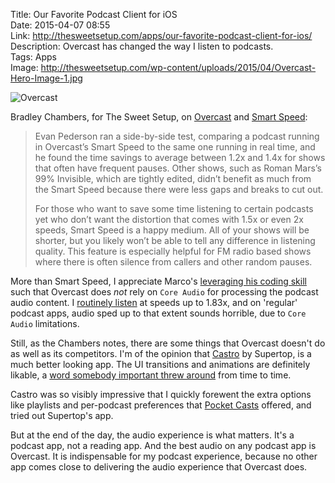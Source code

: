 Title: Our Favorite Podcast Client for iOS  
Date: 2015-04-07 08:55  
Link: http://thesweetsetup.com/apps/our-favorite-podcast-client-for-ios/  
Description: Overcast has changed the way I listen to podcasts.  
Tags: Apps  
Image: http://thesweetsetup.com/wp-content/uploads/2015/04/Overcast-Hero-Image-1.jpg  

![Overcast][thesweetsetup]

Bradley Chambers, for The Sweet Setup, on [Overcast][apple] and [Smart Speed][marco]:

> Evan Pederson ran a side-by-side test, comparing a podcast running in Overcast’s Smart Speed to the same one running in real time, and he found the time savings to average between 1.2x and 1.4x for shows that often have frequent pauses. Other shows, such as Roman Mars’s 99% Invisible, which are tightly edited, didn’t benefit as much from the Smart Speed because there were less gaps and breaks to cut out.
>
> For those who want to save some time listening to certain podcasts yet who don’t want the distortion that comes with 1.5x or even 2x speeds, Smart Speed is a happy medium. All of your shows will be shorter, but you likely won’t be able to tell any difference in listening quality. This feature is especially helpful for FM radio based shows where there is often silence from callers and other random pauses.

More than Smart Speed, I appreciate Marco's [leveraging his coding skill][imore] such that Overcast does *not* rely on `Core Audio` for processing the podcast audio content. I [routinely listen][theoveranalyzed] at speeds up to 1.83x, and on 'regular' podcast apps, audio sped up to that extent sounds horrible, due to `Core Audio` limitations.

Still, as the Chambers notes, there are some things that Overcast doesn't do as well as its competitors. I'm of the opinion that [Castro][apple 2] by Supertop, is a much better looking app. The UI transitions and animations are definitely likable, a [word somebody important threw around][zdnet] from time to time. 

Castro was so visibly impressive that I quickly forewent the extra options like playlists and per-podcast preferences that [Pocket Casts][apple 3] offered, and tried out Supertop's app.

But at the end of the day, the audio experience is what matters. It's a podcast app, not a reading app. And the best audio on any podcast app is Overcast. It is indispensable for my podcast experience, because no other app comes close to delivering the audio experience that Overcast does. 

[apple]: https://itunes.apple.com/us/app/overcast-podcast-player/id888422857?mt=8&at=1l3vx9s "Overcast on the App Store"
[apple 2]: https://itunes.apple.com/us/app/castro-high-fidelity-podcasts/id723142770?mt=8&at=1l3vx9s "Castro on the App Store"
[apple 3]: https://itunes.apple.com/us/app/pocket-casts/id414834813?mt=8&at=1l3vx9s "Pocket Casts on the App Store"
[castro]: http://castro.fm "Castro podcast app"
[imore]: http://www.imore.com/debug-43-exclusive-marco-arment-breaks-his-silence-overcast "Debug episode 43 with Marco Arment discussing Overcast's launch"
[marco]: http://www.marco.org/2014/07/16/overcast "Marco Arment's post on launching Overcast"
[overcast]: http://overcast.fm "Overcast webapp"
[thesweetsetup]: http://thesweetsetup.com/wp-content/uploads/2015/04/Overcast-Hero-Image-1.jpg "Overcast"
[shiftyjelly]: http://www.shiftyjelly.com/android/pocketcasts "Creators of Pocket Casts"
[theoveranalyzed]: /2015/2/18/youre-listening-wrong-no-youre-not "My post on how to listen to podcasts"
[zdnet]: http://www.zdnet.com/article/lickable-buttons/#! "'Lickable buttons'"